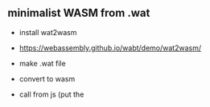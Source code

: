 ## minimalist WASM from .wat

- install wat2wasm
- https://webassembly.github.io/wabt/demo/wat2wasm/
- make .wat file
- convert to wasm
- call from js (put the <script> inside index.html)
    
    ```wat2wasm calc.wat -o rectangle_area.wasm```
